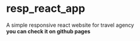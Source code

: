 # resp_react_app
A simple responsive react website for travel agency <br />
**you can check it on github pages**
